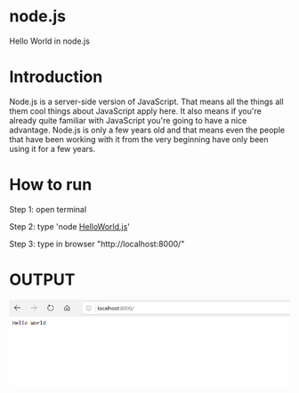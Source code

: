 # node.js
Hello World in node.js

# Introduction
Node.js is a server-side version of JavaScript. That means all the things all them cool things about JavaScript apply here. It also means if you're already quite familiar with JavaScript you're going to have a nice advantage. Node.js is only a few years old and that means even the people that have been working with it from the very beginning have only been using it for a few years.

# How to run 
Step 1: open terminal 

Step 2: type 'node [HelloWorld.js](https://github.com/mohsen94/node.js/blob/master/HelloWorld.js)'

Step 3: type in browser "http://localhost:8000/"

# OUTPUT
![Screenshot](output.PNG)
